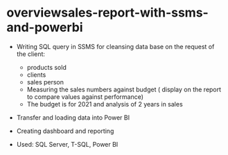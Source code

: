 # overviewsales-report-with-ssms-and-powerbi

- Writing SQL query in SSMS for cleansing data base on the request of the client:
    + products sold
    + clients 
    + sales person
    + Measuring the sales numbers against budget ( display on the report to compare values against performance)
    + The budget is for 2021 and analysis of 2 years in sales
- Transfer and loading data into Power BI
- Creating dashboard and reporting
 
- Used: SQL Server, T-SQL, Power BI
